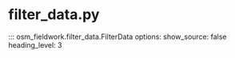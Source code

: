 # filter_data.py

::: osm_fieldwork.filter_data.FilterData
options:
show_source: false
heading_level: 3
